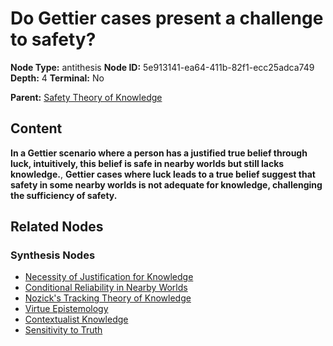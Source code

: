 # Do Gettier cases present a challenge to safety?

**Node Type:** antithesis
**Node ID:** 5e913141-ea64-411b-82f1-ecc25adca749
**Depth:** 4
**Terminal:** No

**Parent:** [Safety Theory of Knowledge](safety-theory-of-knowledge-synthesis-bc9616ae-759a-4fba-a51e-fe6c4320cfc5.md)

## Content

**In a Gettier scenario where a person has a justified true belief through luck, intuitively, this belief is safe in nearby worlds but still lacks knowledge.**, **Gettier cases where luck leads to a true belief suggest that safety in some nearby worlds is not adequate for knowledge, challenging the sufficiency of safety.**

## Related Nodes

### Synthesis Nodes

- [Necessity of Justification for Knowledge](necessity-of-justification-for-knowledge-synthesis-a4c7292f-8cf3-49d3-aeab-1b3f8813dc9b.md)
- [Conditional Reliability in Nearby Worlds](conditional-reliability-in-nearby-worlds-synthesis-ea5b34f7-c629-45c2-a758-55702d0e601e.md)
- [Nozick's Tracking Theory of Knowledge](nozicks-tracking-theory-of-knowledge-synthesis-b4ab9997-3f15-4f20-88bc-b2c5f11e337e.md)
- [Virtue Epistemology](virtue-epistemology-synthesis-9da9d354-508f-41b6-a486-97be7e1542ed.md)
- [Contextualist Knowledge](contextualist-knowledge-synthesis-91d398ba-1d0f-4b29-bb64-c57c7150b1cf.md)
- [Sensitivity to Truth](sensitivity-to-truth-synthesis-c6cd2caa-67c5-49de-9432-e528e5697e2a.md)
